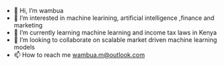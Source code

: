 - 👋 Hi, I’m wambua
- 👀 I’m interested in machine learining, artificial intelligence ,finance and marketing
- 🌱 I’m currently learning machine learning and income tax laws in Kenya
- 💞️ I’m looking to collaborate on scalable market driven machine learning models
- 📫 How to reach me wambua.m@outlook.com

<!---
m-wambua/m-wambua is a ✨ special ✨ repository because its `README.md` (this file) appears on your GitHub profile.
You can click the Preview link to take a look at your changes.
--->
